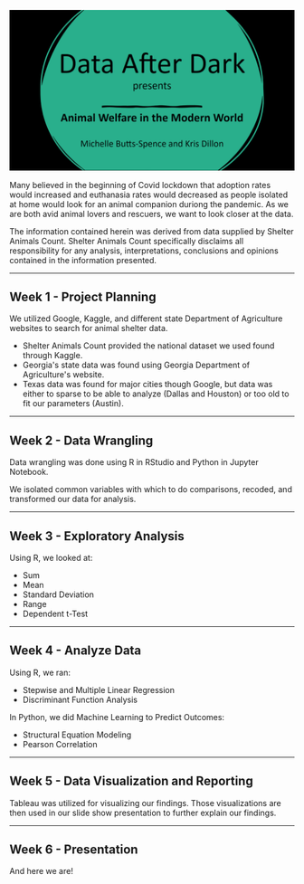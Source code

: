 ![DAD Splash](https://github.com/smkristx/DataAfterDarkFinal/blob/5eaf6fb7d8c156ee54cc271a4eb9609e6ee3f6f8/Media/DAD%20Splash.png)

Many believed in the beginning of Covid lockdown that adoption rates would increased and euthanasia rates would decreased as people isolated at home would look for an animal companion duriong the pandemic. As we are both avid animal lovers and rescuers, we want to look closer at the data.

The information contained herein was derived from data supplied by Shelter Animals Count. Shelter Animals Count specifically disclaims all responsibility for any analysis, interpretations, conclusions and opinions contained in the information presented.

---
## Week 1 - Project Planning
We utilized Google, Kaggle, and different state Department of Agriculture websites to search for animal shelter data.

* Shelter Animals Count provided the national dataset we used found through Kaggle.
* Georgia's state data was found using Georgia Department of Agriculture's website.
* Texas data was found for major cities though Google, but data was either to sparse to be able to analyze (Dallas and Houston) or too old to fit our parameters (Austin).

---
## Week 2 - Data Wrangling
Data wrangling was done using R in RStudio and Python in Jupyter Notebook.

We isolated common variables with which to do comparisons, recoded, and transformed our data for analysis.

---
## Week 3 - Exploratory Analysis
Using R, we looked at:

* Sum
* Mean
* Standard Deviation
* Range
* Dependent t-Test

---
## Week 4 - Analyze Data
Using R, we ran:

* Stepwise and Multiple Linear Regression
* Discriminant Function Analysis

In Python, we did Machine Learning to Predict Outcomes: 

* Structural Equation Modeling
* Pearson Correlation

---
## Week 5 - Data Visualization and Reporting
Tableau was utilized for visualizing our findings. Those visualizations are then used in our slide show presentation to further explain our findings.

---
## Week 6 - Presentation
And here we are!
